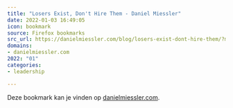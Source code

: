 ```yaml
---
title: "Losers Exist, Don't Hire Them - Daniel Miessler"
date: 2022-01-03 16:49:05
icon: bookmark
source: Firefox bookmarks
src_url: https://danielmiessler.com/blog/losers-exist-dont-hire-them/?mc_cid=350c0fee74&amp;mc_eid=91988bade5
domains:
- danielmiessler.com
2022: "01"
categories:
- leadership

---
```

Deze bookmark kan je vinden op [danielmiessler.com](https://danielmiessler.com/blog/losers-exist-dont-hire-them/?mc_cid=350c0fee74&amp;mc_eid=91988bade5).

